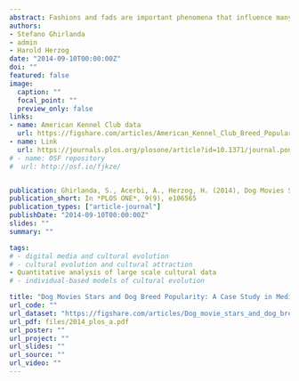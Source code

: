 ```yaml
---
abstract: Fashions and fads are important phenomena that influence many individual choices. They are ubiquitous in human societies, and have recently been used as a source of data to test models of cultural dynamics. Although a few statistical regularities have been observed in fashion cycles, their empirical characterization is still incomplete. Here we consider the impact of mass media on popular culture, showing that the release of movies featuring dogs is often associated with an increase in the popularity of featured breeds, for up to 10 years after movie release. We also find that a movie's impact on breed popularity correlates with the estimated number of viewers during the movie's opening weekend—a proxy of the movie's reach among the general public. Movies' influence on breed popularity was strongest in the early 20th century, and has declined since. We reach these conclusions through a new, widely applicable method to measure the cultural impact of events, capable of disentangling the event's effect from ongoing cultural trends.
authors:
- Stefano Ghirlanda
- admin
- Harold Herzog
date: "2014-09-10T00:00:00Z"
doi: ""
featured: false
image:
  caption: ""
  focal_point: ""
  preview_only: false
links:
- name: American Kennel Club data
  url: https://figshare.com/articles/American_Kennel_Club_Breed_Popularity_Statistics/715895
- name: Link
  url: https://journals.plos.org/plosone/article?id=10.1371/journal.pone.0106565
# - name: OSF repository
#  url: http://osf.io/fjkze/


publication: Ghirlanda, S., Acerbi, A., Herzog, H. (2014), Dog Movies Stars and Dog Breed Popularity&#58; A Case Study in Media Influence on Choice, *PLOS ONE*, 9(9), e106565
publication_short: In *PLOS ONE*, 9(9), e106565
publication_types: ["article-journal"]
publishDate: "2014-09-10T00:00:00Z"
slides: ""
summary: ""

tags:
# - digital media and cultural evolution
# - cultural evolution and cultural attraction 
- Quantitative analysis of large scale cultural data
# - individual-based models of cultural evolution

title: "Dog Movies Stars and Dog Breed Popularity: A Case Study in Media Influence on Choice"
url_code: ""
url_dataset: "https://figshare.com/articles/Dog_movie_stars_and_dog_breed_popularity_data_/715262"
url_pdf: files/2014_plos_a.pdf
url_poster: ""
url_project: ""
url_slides: ""
url_source: ""
url_video: ""
---
```

<script id="altmetric-embed-js" type="text/javascript"
src='https://d1bxh8uas1mnw7.cloudfront.net/assets/embed.js'></script>

<div data-badge-details="right" data-badge-type="donut" data-doi="10.1371/journal.pone.0106565" data-hide-no-mentions="true" class="altmetric-embed"></div>
